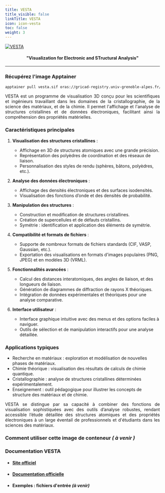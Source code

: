 ```yaml
---
title: VESTA
title_visible: false
linkTitle: VESTA
icon: icon-vesta
toc: false
weight: 3
---
```


<div class="codes-pages-top-logo">

<a href="https://jp-minerals.org/vesta/" target="blank" class="codes-pages-top-logo mb-0">
   <img alt="VESTA" class="logo-vesta"/>
</a>

<h4 align="center">"<b>V</b>isualization for <b>E</b>lectronic and <b>ST</b>ructural <b>A</b>nalysis"</h4>

</div>

<hr>

### Récupérez l'image Apptainer

```bash
apptainer pull vesta.sif oras://gricad-registry.univ-grenoble-alpes.fr/diamond/apptainer/apptainer-singularity-projects/vesta.sif:latest
```

<div align="justify">

VESTA est un programme de visualisation 3D conçu pour les scientifiques et ingénieurs travaillant dans les domaines de la cristallographie, de la science des matériaux, et de la chimie. Il permet l'affichage et l'analyse de structures cristallines et de données électroniques, facilitant ainsi la compréhension des propriétés matérielles.

</div>

### Caractéristiques principales

1. **Visualisation des structures cristallines** :
   - Affichage en 3D de structures atomiques avec une grande précision.
   - Représentation des polyèdres de coordination et des réseaux de liaison.
   - Personnalisation des styles de rendu (sphères, bâtons, polyèdres, etc.).

2. **Analyse des données électroniques** :
   - Affichage des densités électroniques et des surfaces isodensités.
   - Visualisation des fonctions d’onde et des densités de probabilité.

3. **Manipulation des structures** :
   - Construction et modification de structures cristallines.
   - Création de supercellules et de défauts cristallins.
   - Symétrie : identification et application des éléments de symétrie.

4. **Compatibilité et formats de fichiers** :
   - Supporte de nombreux formats de fichiers standards (CIF, VASP, Gaussian, etc.).
   - Exportation des visualisations en formats d'images populaires (PNG, JPEG) et en modèles 3D (VRML).

5. **Fonctionnalités avancées** :
   - Calcul des distances interatomiques, des angles de liaison, et des longueurs de liaison.
   - Génération de diagrammes de diffraction de rayons X théoriques.
   - Intégration de données expérimentales et théoriques pour une analyse comparative.

6. **Interface utilisateur** :
   - Interface graphique intuitive avec des menus et des options faciles à naviguer.
   - Outils de sélection et de manipulation interactifs pour une analyse détaillée.

### Applications typiques

- Recherche en matériaux : exploration et modélisation de nouvelles phases de matériaux.
- Chimie théorique : visualisation des résultats de calculs de chimie quantique.
- Cristallographie : analyse de structures cristallines déterminées expérimentalement.
- Enseignement : outil pédagogique pour illustrer les concepts de structure des matériaux et de chimie.

<div align="justify">

VESTA se distingue par sa capacité à combiner des fonctions de visualisation sophistiquées avec des outils d’analyse robustes, rendant accessible l’étude détaillée des structures atomiques et des propriétés électroniques à un large éventail de professionnels et d'étudiants dans les sciences des matériaux.

</div>

### Comment utiliser cette image de conteneur  _( à venir )_

### Documentation VESTA

- #### <a href="https://jp-minerals.org/vesta/" target="_blank">Site officiel</a>

- #### <a href="https://jp-minerals.org/vesta/en/doc.html" target="_blank">Documentation officielle</a>

- #### Exemples : fichiers d'entrée _(à venir)_

